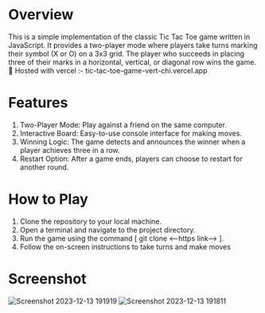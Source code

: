 # Overview
This is a simple implementation of the classic Tic Tac Toe game written in JavaScript. It provides a two-player mode where players take turns marking their symbol (X or O) on a 3x3 grid. The player who succeeds in placing three of their marks in a horizontal, vertical, or diagonal row wins the game. 
🚀 Hosted with vercel :-  tic-tac-toe-game-vert-chi.vercel.app

# Features
1. Two-Player Mode: Play against a friend on the same computer.
2. Interactive Board: Easy-to-use console interface for making moves.
3. Winning Logic: The game detects and announces the winner when a player achieves three in a row.
4. Restart Option: After a game ends, players can choose to restart for another round.

# How to Play
1. Clone the repository to your local machine.
2. Open a terminal and navigate to the project directory.
3. Run the game using the command [ git clone <--https link--> ].
4. Follow the on-screen instructions to take turns and make moves

# Screenshot
![Screenshot 2023-12-13 191919](https://github.com/isanjeevroy/tic-tac-toe-game/assets/108814776/6d0e6d8e-730e-4963-9724-77df3858f6f6)
![Screenshot 2023-12-13 191811](https://github.com/isanjeevroy/tic-tac-toe-game/assets/108814776/19a66063-56fb-4fe4-bfcb-31e070c34271)


